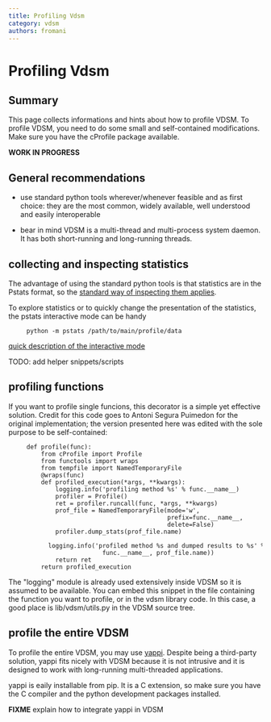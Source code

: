 ```yaml
---
title: Profiling Vdsm
category: vdsm
authors: fromani
---
```


# Profiling Vdsm

## Summary

This page collects informations and hints about how to profile VDSM. To profile VDSM, you need to do some small and self-contained modifications. Make sure you have the cProfile package available.

**WORK IN PROGRESS**

## General recommendations

*   use standard python tools wherever/whenever feasible and as first choice: they are the most common, widely available, well understood and easily interoperable

<!-- -->

*   bear in mind VDSM is a multi-thread and multi-process system daemon. It has both short-running and long-running threads.

## collecting and inspecting statistics

The advantage of using the standard python tools is that statistics are in the Pstats format, so the [standard way of inspecting them applies](http://docs.python.org/2/library/profile.html).

To explore statistics or to quickly change the presentation of the statistics, the pstats interactive mode can be handy

         python -m pstats /path/to/main/profile/data

[quick description of the interactive mode](http://stefaanlippens.net/python_profiling_with_pstats_interactive_mode)

TODO: add helper snippets/scripts

## profiling functions

If you want to profile single funcions, this decorator is a simple yet effective solution. Credit for this code goes to Antoni Segura Puimedon for the original implementation; the version presented here was edited with the sole purpose to be self-contained:

         def profile(func):
             from cProfile import Profile
             from functools import wraps
             from tempfile import NamedTemporaryFile
             @wraps(func)
             def profiled_execution(*args, **kwargs):
                 logging.info('profiling method %s' % func.__name__)
                 profiler = Profile()
                 ret = profiler.runcall(func, *args, **kwargs)
                 prof_file = NamedTemporaryFile(mode='w',
                                                prefix=func.__name__,
                                                delete=False)
                 profiler.dump_stats(prof_file.name)
                 logging.info('profiled method %s and dumped results to %s' % (
                              func.__name__, prof_file.name))
                 return ret
             return profiled_execution

The "logging" module is already used extensively inside VDSM so it is assumed to be available. You can embed this snippet in the file containing the function you want to profile, or in the vdsm library code. In this case, a good place is lib/vdsm/utils.py in the VDSM source tree.

## profile the entire VDSM

To profile the entire VDSM, you may use [yappi](http://code.google.com/p/yappi/). Despite being a third-party solution, yappi fits nicely with VDSM because it is not intrusive and it is designed to work with long-running multi-threaded applications.

yappi is eaily installable from pip. It is a C extension, so make sure you have the C compiler and the python development packages installed.

**FIXME** explain how to integrate yappi in VDSM

